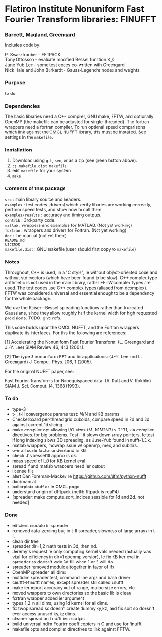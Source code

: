 # Flatiron Institute Nonuniform Fast Fourier Transform libraries: FINUFFT

### Barnett, Magland, Greengard

Includes code by:

P. Swarztrauber - FFTPACK  
Tony Ottosson - evaluate modified Bessel function K_0  
June-Yub Lee - some test codes co-written with Greengard  
Nick Hale and John Burkardt - Gauss-Legendre nodes and weights  

### Purpose

to do

### Dependencies

The basic libraries need a C++ compiler, GNU make, FFTW, and optionally OpenMP (the makefile can be adjusted for single-threaded).
The fortran wrappers need a fortran compiler.
To run optional speed comparisons which link against the CMCL NUFFT library, this must be installed.
See settings in the `makefile`.

### Installation

1. Download using `git`, `svn`, or as a zip (see green button above).
1. `cp makefile.dist makefile`
1. edit `makefile` for your system
1. `make`


### Contents of this package

  `src` : main library source and headers.  
  `examples` : test codes (drivers) which verify libaries are working correctly, perform speed tests, and show how to call them.  
  `examples/results` : accuracy and timing outputs.  
  `contrib` : 3rd-party code.  
  `matlab` : wrappers and examples for MATLAB. (Not yet working)  
  `fortran` : wrappers and drivers for Fortran. (Not yet working)  
  `doc` : the manual (not yet there)  
  `README.md`  
  `LICENSE`  
  `makefile.dist` : GNU makefile (user should first copy to `makefile`)  

### Notes

Throughout, C\++ is used, in a "C style", ie without object-oriented code and without std::vectors (which have been found to be slow). C\++ complex type arithmetic is not used in the main library, rather FFTW complex types are used. The test codes use C\++ complex types (aliased from dcomplex). FFTW was considered universal and essential enough to be a dependency for the whole package.

We use the Kaiser--Bessel spreading functions rather than truncated Gaussians, since they allow roughly half the kernel width for high requested precisions.
TODO: give refs.

This code builds upon the CMCL NUFFT, and the Fortran wrappers duplicate its interfaces. For this the following are references:

[1] Accelerating the Nonuniform Fast Fourier Transform: (L. Greengard and J.-Y. Lee) SIAM Review 46, 443 (2004).

[2] The type 3 nonuniform FFT and its applications: (J.-Y. Lee and L. Greengard) J. Comput. Phys. 206, 1 (2005).

For the original NUFFT paper, see:

Fast Fourier Transforms for Nonequispaced data: (A. Dutt and V. Rokhlin) SIAM J. Sci. Comput. 14, 1368 (1993). 

### To do

* type-3
* t-I, t-II convergence params test: M/N and KB params
* Checkerboard per-thread grid cuboids, compare speed in 2d and 3d against current 1d slicing.
* make compiler opt allowing I/O sizes (M, N1*N2*N3) > 2^31, via compiler directives, for big problems. Test if it slows down array pointers. Ie test if long indexing slows 3D spreading, as June-Yub found in nufft-1.3.x.
* matlab wrappers, mcwrap issue w/ openmp, mex, and subdirs.
* overall scale factor understand in KB
* check J's bessel10 approx is ok.
* meas speed of I_0 for KB kernel eval
* spread_f and matlab wrappers need ier output
* license file
* alert Dan Foreman-Mackey re https://github.com/dfm/python-nufft
* doc/manual
* boilerplate stuff as in CMCL page
* understand origin of dfftpack (netlib fftpack is real*4)
* [spreader: make compute_sort_indices sensible for 1d and 2d. not needed]

### Done

* efficient modulo in spreader
* removed data-zeroing bug in t-II spreader, slowness of large arrays in t-I.
* clean dir tree
* spreader dir=1,2 math tests in 3d, then nd.
* Jeremy's request re only computing kernel vals needed (actually was vital for efficiency in dir=1 openmp version), Ie fix KB ker eval in spreader so doesn't wdo 3d fill when 1 or 2 will do.
* spreader removed modulo altogether in favor of ifs
* OpenMP spreader, all dims
* multidim spreader test, command line args and bash driver
* cnufft->finufft names, except spreader still called cnufft
* make ier report accuracy out of range, malloc size errors, etc
* moved wrappers to own directories so the basic lib is clean
* fortran wrapper added ier argument
* types 1,2 in all dims, using 1d kernel for all dims.
* fix twopispread so doesn't create dummy ky,kz, and fix sort so doesn't ever access unused ky,kz dims.
* cleaner spread and nufft test scripts
* build universal ndim Fourier coeff copiers in C and use for finufft
* makefile opts and compiler directives to link against FFTW.

